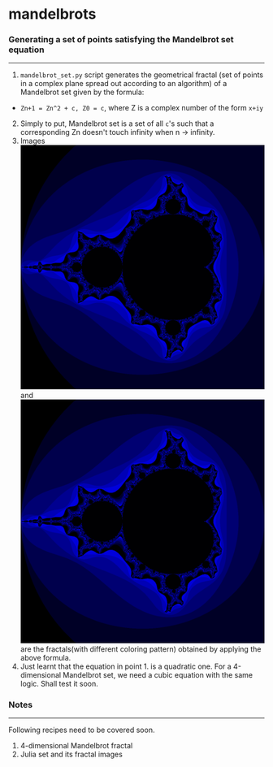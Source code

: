 mandelbrots
===========

### Generating a set of points satisfying the Mandelbrot set equation
---------------------------------------------------------------------
1.  `mandelbrot_set.py` script generates the geometrical fractal (set of points in a complex plane spread out according to an algorithm) of a Mandelbrot set given by the formula: 
  * `Zn+1 = Zn^2 + c, Z0 = c`, where Z is a complex number of the form `x+iy`
2.  Simply to put, Mandelbrot set is a set of all `c`'s such that a corresponding Zn doesn't touch infinity when n -> infinity.
3.  Images ![mandelbrot1](https://github.com/ashishraste/mandelbrots/blob/master/mandelbrot_fractal1.png) and ![mandelbrot2](https://github.com/ashishraste/mandelbrots/blob/master/mandelbrot_fractal1.png) are the fractals(with different coloring pattern) obtained by applying the above formula.
3.  Just learnt that the equation in point 1. is a quadratic one. For a 4-dimensional Mandelbrot set, we need a cubic equation with the same logic. Shall test it soon.



### Notes
---------
Following recipes need to be covered soon. <br/>
 1. 4-dimensional Mandelbrot fractal <br/>
 2. Julia set and its fractal images





